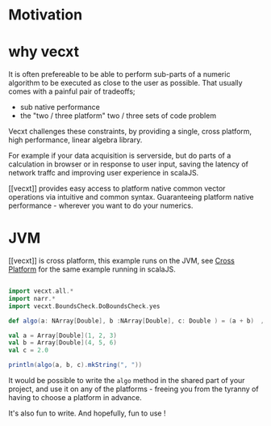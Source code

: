 
# Motivation


# why vecxt

It is often prefereable to be able to perform sub-parts of a numeric algorithm to be executed as close to the user as possible. That usually comes with a painful pair of tradeoffs;

- sub native performance
- the "two / three platform" two / three sets of code problem

Vecxt challenges these constraints, by providing a single, cross platform, high performance, linear algebra library.

For example if your data acquisition is serverside, but do parts of a calculation in browser or in response to user input, saving the latency of network traffc and improving user experience in scalaJS.

[[vecxt]] provides easy access to platform native common vector operations via intuitive and common syntax. Guaranteeing platform native performance - wherever you want to do your numerics.

# JVM

[[vecxt]] is cross platform, this example runs on the JVM, see [Cross Platform](../xPlatform.md) for the same example running in scalaJS.

```scala mdoc

import vecxt.all.*
import narr.*
import vecxt.BoundsCheck.DoBoundsCheck.yes

def algo(a: NArray[Double], b :NArray[Double], c: Double ) = (a + b)  / c

val a = Array[Double](1, 2, 3)
val b = Array[Double](4, 5, 6)
val c = 2.0

println(algo(a, b, c).mkString(", "))

```

It would be possible to write the `algo` method in the shared part of your project, and use it on any of the platforms - freeing you from the tyranny of having to choose a platform in advance.

It's also fun to write. And hopefully, fun to use !
